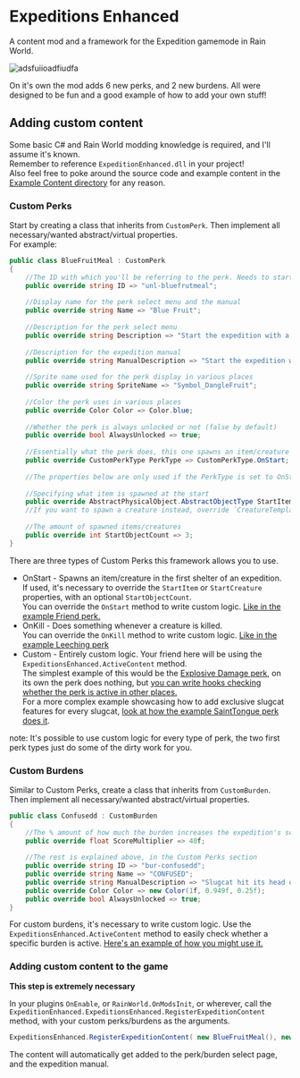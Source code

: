 # Expeditions Enhanced


A content mod and a framework for the Expedition gamemode in Rain World.

![adsfuiioadfiudfa](https://github.com/Nacu0021/ExpeditionEnhanced/assets/67332756/7bb9bf20-a922-4380-a61d-409de498e453)


On it's own the mod adds 6 new perks, and 2 new burdens. All were designed to be fun and a good example of how to add your own stuff!

## Adding custom content
Some basic C# and Rain World modding knowledge is required, and I'll assume it's known.  
Remember to reference `ExpeditionEnhanced.dll` in your project!  
Also feel free to poke around the source code and example content in the [Example Content directory](ExpeditionEnhanced/ExampleContent) for any reason.

### Custom Perks
Start by creating a class that inherits from `CustomPerk`. Then implement all necessary/wanted abstract/virtual properties.  
For example:
```csharp
public class BlueFruitMeal : CustomPerk
{
    //The ID with which you'll be referring to the perk. Needs to start with "unl-"
    public override string ID => "unl-bluefrutmeal"; 
    
    //Display name for the perk select menu and the manual
    public override string Name => "Blue Fruit"; 
    
    //Description for the perk select menu
    public override string Description => "Start the expedition with a Blue Fruit meal!";
    
    //Description for the expedition manual
    public override string ManualDescription => "Start the expedition with 3 Blue Fruits, a yummy meal that might help on the first cycle.";
    
    //Sprite name used for the perk display in various places
    public override string SpriteName => "Symbol_DangleFruit";
    
    //Color the perk uses in various places
    public override Color Color => Color.blue; 
    
    //Whether the perk is always unlocked or not (false by default)
    public override bool AlwaysUnlocked => true;
    
    //Essentially what the perk does, this one spawns an item/creature at the start of an expedition
    public override CustomPerkType PerkType => CustomPerkType.OnStart;
    
    //The properties below are only used if the PerkType is set to OnStart
    
    //Specifying what item is spawned at the start
    public override AbstractPhysicalObject.AbstractObjectType StartItem => AbstractPhysicalObject.AbstractObjectType.DangleFruit;
    //If you want to spawn a creature instead, override `CreatureTemplate.Type StartCreature`
    
    //The amount of spawned items/creatures
    public override int StartObjectCount => 3;
}
```
There are three types of Custom Perks this framework allows you to use.
+ OnStart - Spawns an item/creature in the first shelter of an expedition.  
If used, it's necessary to override the `StartItem` or `StartCreature` properties, with an optional `StartObjectCount`.  
You can override the `OnStart` method to write custom logic. [Like in the example Friend perk.](ExpeditionEnhanced/ExampleContent/Friend.cs)
+ OnKill - Does something whenever a creature is killed.  
You can override the `OnKill` method to write custom logic. [Like in the example Leeching perk](ExpeditionEnhanced/ExampleContent/Leeching.cs)
+ Custom - Entirely custom logic. Your friend here will be using the `ExpeditionsEnhanced.ActiveContent` method.  
The simplest example of this would be the [Explosive Damage perk](ExpeditionEnhanced/ExampleContent/ExplosiveDamage.cs), on its own the perk does nothing, but [you can write hooks checking whether the perk is active in other places.](https://github.com/Nacu0021/ExpeditionEnhanced/blob/master/ExpeditionEnhanced/ExampleContent/ExamplePerkHooks.cs??plain=1#L34)  
For a more complex example showcasing how to add exclusive slugcat features for every slugcat, [look at how the example SaintTongue perk does it](https://github.com/Nacu0021/ExpeditionEnhanced/blob/master/ExpeditionEnhanced/ExampleContent/ExamplePerkHooks.cs??plain=1#L200).

note: It's possible to use custom logic for every type of perk, the two first perk types just do some of the dirty work for you.

### Custom Burdens
Similar to Custom Perks, create a class that inherits from `CustomBurden`. Then implement all necessary/wanted abstract/virtual properties.  
```csharp
public class Confusedd : CustomBurden
{
    //The % amount of how much the burden increases the expedition's score.
    public override float ScoreMultiplier => 40f;
    
    //The rest is explained above, in the Custom Perks section
    public override string ID => "bur-confusedd";
    public override string Name => "CONFUSED";
    public override string ManualDescription => "Slugcat hit its head on a rock earlier, now its memory seems to be working funny. What time is it again?";
    public override Color Color => new Color(1f, 0.949f, 0.25f);
    public override bool AlwaysUnlocked => true;
}
```
For custom burdens, it's necessary to write custom logic. Use the `ExpeditionsEnhanced.ActiveContent` method to easily check whether a specific burden is active.
[Here's an example of how you might use it.](https://github.com/Nacu0021/ExpeditionEnhanced/blob/master/ExpeditionEnhanced/ExampleContent/ExampleBurdenHooks.cs#L106)

### Adding custom content to the game
**This step is extremely necessary**


In your plugins `OnEnable`, or `RainWorld.OnModsInit`, or wherever, call the `ExpeditionEnhanced.ExpeditionsEnhanced.RegisterExpeditionContent` method, with your custom perks/burdens as the arguments.
```csharp
ExpeditionsEnhanced.RegisterExpeditionContent( new BlueFruitMeal(), new Confusedd() ); //Adding our example content to Expedition properly
```
The content will automatically get added to the perk/burden select page, and the expedition manual.
